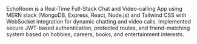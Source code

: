 EchoRoom is a Real-Time Full-Stack Chat and Video-calling App using MERN stack (MongoDB, Express, React, Node.js) and Tailwind CSS with WebSocket 
integration for dynamic chatting and video calls.
Implemented secure JWT-based authentication, protected routes, and friend-matching system based on hobbies, careers, books, and 
entertainment interests.
